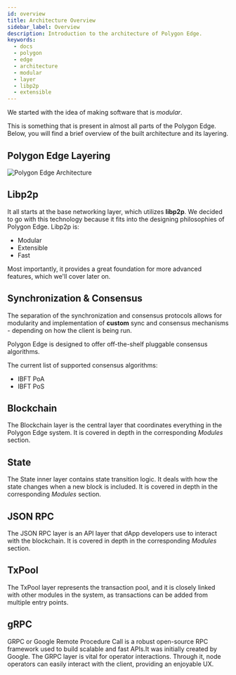```yaml
---
id: overview 
title: Architecture Overview
sidebar_label: Overview
description: Introduction to the architecture of Polygon Edge.
keywords:
  - docs
  - polygon
  - edge
  - architecture
  - modular
  - layer
  - libp2p
  - extensible
---
```


We started with the idea of making software that is *modular*.

This is something that is present in almost all parts of the Polygon Edge. Below, you will find a brief overview of the
built architecture and its layering.

## Polygon Edge Layering

![Polygon Edge Architecture](/img/edge/Architecture.jpg)

## Libp2p

It all starts at the base networking layer, which utilizes **libp2p**. We decided to go with this technology because it
fits into the designing philosophies of Polygon Edge. Libp2p is:

- Modular
- Extensible
- Fast
  
Most importantly, it provides a great foundation for more advanced features, which we'll cover later on.


## Synchronization & Consensus
The separation of the synchronization and consensus protocols allows for modularity and implementation of **custom** sync and consensus mechanisms - depending on how the client is being run.

Polygon Edge is designed to offer off-the-shelf pluggable consensus algorithms.

The current list of supported consensus algorithms:

* IBFT PoA
* IBFT PoS

## Blockchain
The Blockchain layer is the central layer that coordinates everything in the Polygon Edge system. It is covered in depth in the corresponding *Modules* section.

## State
The State inner layer contains state transition logic. It deals with how the state changes when a new block is included. It is covered in depth in the corresponding *Modules* section.

## JSON RPC
The JSON RPC layer is an API layer that dApp developers use to interact with the blockchain. It is covered in depth in the corresponding *Modules* section.

## TxPool
The TxPool layer represents the transaction pool, and it is closely linked with other modules in the system, as transactions can be added from multiple entry points.

## gRPC
GRPC or Google Remote Procedure Call is a robust open-source RPC framework used to build scalable and fast APIs.It was initially created by Google. 
The GRPC layer is vital for operator interactions. Through it, node operators can easily interact with the client, providing an enjoyable UX.
